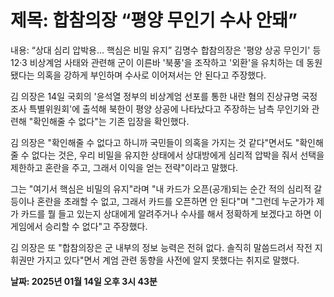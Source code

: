 # **제목: 합참의장 “평양 무인기 수사 안돼”**

  내용: “상대 심리 압박용… 핵심은 비밀 유지” 김명수 합참의장은 '평양 상공 무인기' 등 12·3 비상계엄 사태와 관련해 군이 이른바 '북풍'을 조작하고 '외환'을 유치하는 데 동원됐다는 의혹을 강하게 부인하며 수사로 이어져서는 안 된다고 주장했다.

김 의장은 14일 국회의 '윤석열 정부의 비상계엄 선포를 통한 내란 혐의 진상규명 국정조사 특별위원회'에 출석해 북한이 평양 상공에 나타났다고 주장하는 남측 무인기와 관련해 "확인해줄 수 없다"는 기존 입장을 확인했다.

김 의장은 "확인해줄 수 없다고 하니까 국민들이 의혹을 가지는 것 같다"면서도 "확인해줄 수 없다는 것은, 우리 비밀을 유지한 상태에서 상대방에게 심리적 압박을 줘서 선택을 제한하고 혼란을 주고, 그래서 이익을 얻는 전략"이라고 말했다.

그는 "여기서 핵심은 비밀의 유지"라며 "내 카드가 오픈(공개)되는 순간 적의 심리적 갈등이나 혼란을 초래할 수 없고, 그래서 카드를 오픈하면 안 된다"며 "그런데 누군가가 제가 카드를 뭘 들고 있는지 상대에게 알려주거나 수사를 해서 정확하게 보겠다고 하면 이 게임에서 승리할 수 없다"고 주장했다.

김 의장은 또 "합참의장은 군 내부의 정보 능력은 전혀 없다. 솔직히 말씀드려서 작전 지휘권만 가지고 있다"면서 계엄 관련 동향을 사전에 알지 못했다는 취지로 말했다.

  **날짜: 2025년 01월 14일 오후 3시 43분**